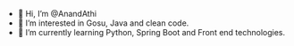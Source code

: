 - 👋 Hi, I’m @AnandAthi
- 👀 I’m interested in Gosu, Java and clean code.
- 🌱 I’m currently learning Python, Spring Boot and Front end technologies.

<!---
AnandAthi/AnandAthi is a ✨ special ✨ repository because its `README.md` (this file) appears on your GitHub profile.
You can click the Preview link to take a look at your changes.
--->
